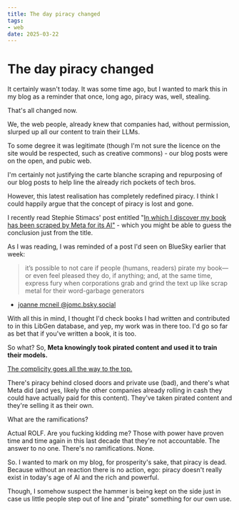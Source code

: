 ```yaml
---
title: The day piracy changed
tags:
- web
date: 2025-03-22
---
```


# The day piracy changed

It certainly wasn't today. It was some time ago, but I wanted to mark this in my blog as a reminder that once, long ago, piracy was, well, stealing.

That's all changed now.

<!-- more -->

We, the web people, already knew that companies had, without permission, slurped up all our content to train their LLMs.

To some degree it was legitimate (though I'm not sure the licence on the site would be respected, such as creative commons) - our blog posts were on the open, and pubic web.

I'm certainly not justifying the carte blanche scraping and repurposing of our blog posts to help line the already rich pockets of tech bros.

However, this latest realisation has completely redefined piracy. I think I could happily argue that the concept of piracy is lost and gone.

I recently read Stephie Stimacs' post entitled "[In which I discover my book has been scraped by Meta for its AI"](https://blog.stephaniestimac.com/posts/2025/03/ethical-ai/) - which you might be able to guess the conclusion just from the title.

As I was reading, I was reminded of a post I'd seen on BlueSky earlier that week:

> it’s possible to not care if people (humans, readers) pirate my book—or even feel pleased they do, if anything; and, at the same time, express fury when corporations grab and grind the text up like scrap metal for their word-garbage generators

- [joanne mcneil
@jomc.bsky.social](https://bsky.app/profile/jomc.bsky.social/post/3lkt6mwcsps2h)

With all this in mind, I thought I'd check books I had written and contributed to in this LibGen database, and yep, my work was in there too. I'd go so far as bet that if you've written a book, it is too.

So what? So, **Meta knowingly took pirated content and used it to train their models.**

[The complicity goes all the way to the top.](https://www.rollingstone.com/culture/culture-news/ai-meta-pirated-library-zuckerberg-1235235394/)

There's piracy behind closed doors and private use (bad), and there's what Meta did (and yes, likely the other companies already rolling in cash they could have actually paid for this content). They've taken pirated content and they're selling it as their own.

What are the ramifications?

Actual ROLF. Are you fucking kidding me? Those with power have proven time and time again in this last decade that they're not accountable. The answer to no one. There's no ramifications. None.

So. I wanted to mark on my blog, for prosperity's sake, that piracy is dead. Because without an reaction there is no action, ego: piracy doesn't really exist in today's age of AI and the rich and powerful.

Though, I somehow suspect the hammer is being kept on the side just in case us little people step out of line and "pirate" something for our own use.
